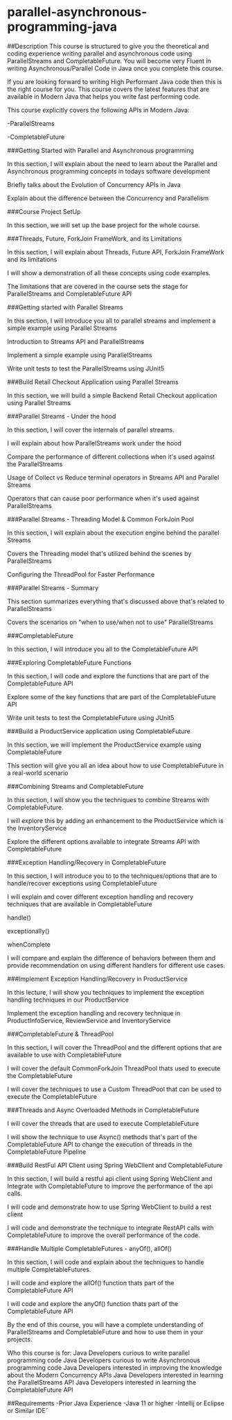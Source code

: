 # parallel-asynchronous-programming-java
##Description
This course is structured to give you the theoretical and coding experience writing parallel and asynchronous code using ParallelStreams and CompletableFuture. You will become very Fluent in writing Asynchronous/Parallel Code in Java once you complete this course.

If you are looking forward to writing High Performant Java code then this is the right course for you. This course covers the latest features that are available in Modern Java that helps you write fast performing code.

This course explicitly covers the following APIs in Modern Java:

-ParallelStreams

-CompletableFuture

###Getting Started with Parallel and Asynchronous programming

In this section, I will explain about the need to learn about the Parallel and Asynchronous programming concepts in todays software development

Briefly talks about the Evolution of Concurrency APIs in Java

Explain about the difference between the Concurrency and Parallelism

###Course Project SetUp

In this section, we will set up the base project for the whole course.

###Threads, Future, ForkJoin FrameWork, and its Limitations

In this section, I will explain about Threads, Future API, ForkJoin FrameWork and its limitations

I will show a demonstration of all these concepts using code examples.

The limitations that are covered in the course sets the stage for ParallelStreams and CompletableFuture API

###Getting started with Parallel Streams

In this section, I will introduce you all to parallel streams and implement a simple example using Parallel Streams

Introduction to Streams API and ParallelStreams

Implement a simple example using ParallelStreams 

Write unit tests to test the ParallelStreams using JUnit5

###Build Retail Checkout Application using Parallel Streams

In this section, we will build a simple Backend Retail Checkout application using Parallel Streams

###Parallel Streams - Under the hood

In this section, I will cover the internals of parallel streams.

I will explain about how ParallelStreams work under the hood

Compare the performance of different collections when it's used against the ParallelStreams

Usage of Collect vs Reduce terminal operators in Streams API and Parallel Streams

Operators that can cause poor performance when it's used against ParallelStreams

###Parallel Streams - Threading Model & Common ForkJoin Pool

In this section, I will explain about the execution engine behind the parallel Streams

Covers the Threading model that's utilized behind the scenes by ParallelStreams

Configuring the ThreadPool for Faster Performance

###Parallel Streams - Summary

This section summarizes everything that's discussed above that's related to ParallelStreams

Covers the scenarios on "when to use/when not to use" ParallelStreams

###CompletableFuture

In this section, I will introduce you all to the CompletableFuture API

###Exploring CompletableFuture Functions

In this section, I will code and explore the functions that are part of the CompletableFuture API

Explore some of the key functions that are part of the CompletableFuture API

Write unit tests to test the CompletableFuture using JUnit5

###Build a ProductService application using CompletableFuture

In this section, we will implement the ProductService example using CompletableFuture

This section will give you all an idea about how to use CompletableFuture in a real-world scenario

###Combining Streams and CompletableFuture

In this section, I will show you the techniques to combine Streams with CompletableFuture.

I will explore this by adding an enhancement to the ProductService which is the InventoryService

Explore the different options available to integrate Streams API with CompletableFuture

###Exception Handling/Recovery in CompletableFuture

In this section, I will introduce you to to the techniques/options that are to handle/recover exceptions using CompletableFuture

I will explain and cover different exception handling and recovery techniques that are available in CompletableFuture

handle()

exceptionally()

whenComplete

I will compare and explain the difference of behaviors between them and provide recommendation on using different handlers for different use cases.

###Implement Exception Handling/Recovery in ProductService

In this lecture, I will show you techniques to implement the exception handling techniques in our ProductService

Implement the exception handling and recovery technique in  ProductInfoService, ReviewService and  InventoryService

###CompletableFuture & ThreadPool

In this section, I will cover the ThreadPool and the different options that are available to use with CompletableFuture

I will cover the default CommonForkJoin ThreadPool thats used to execute the CompletableFuture

I will cover the techniques to use a Custom ThreadPool that can be used to execute the CompletableFuture

###Threads and Async Overloaded Methods in CompletableFuture

I will cover the threads that are used to execute CompletableFuture

I will show the technique to use Async() methods that's part of the CompletableFuture API to change the execution of threads in the CompletableFuture Pipeline

###Build RestFul API Client using Spring WebClient and CompletableFuture

In this section, I will build a restful api client using Spring WebClient and Integrate with CompletableFuture to improve the performance of the api calls.

I will code and demonstrate how to use Spring WebClient to build a rest client

I will code and demonstrate the technique to integrate RestAPI calls with CompletableFuture to improve the overall performance of the code.

###Handle Multiple CompletableFutures - anyOf(), allOf()

In this section, I will code and explain about the techniques to handle multiple CompletableFutures.

I will code and explore the allOf() function thats part of the CompletableFuture API

I will code and explore the anyOf() function thats part of the CompletableFuture API

By the end of this course, you will have a complete understanding of ParallelStreams and CompletableFuture and how to use them in your projects.

Who this course is for:
Java Developers curious to write parallel programming code
Java Developers curious to write Asynchronous programming code
Java Developers interested in improving the knowledge about the Modern Concurrency APIs
Java Developers interested in learning the ParallelStreams API
Java Developers interested in learning the CompletableFuture API

##Requirements
-Prior Java Experience
-Java 11 or higher
-Intellij or Eclipse or Similar IDEˇ
